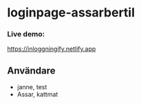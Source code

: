 # loginpage-assarbertil

### Live demo: 
https://inloggningify.netlify.app

## Användare
- janne, test
- Assar, kattmat
